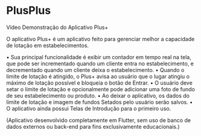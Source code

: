 # PlusPlus
Vídeo Demonstração do Aplicativo Plus+

O aplicativo Plus+ é um aplicativo feito para gerenciar melhor a capacidade de lotação em estabelecimentos.

• Sua principal funcionalidade é exibir um contador em tempo real na tela, que pode ser incrementado quando um cliente entra no estabelecimento, e decrementado quando um cliente deixa o estabelecimento.
• Quando o limite de lotação é atingido, o Plus+ avisa ao usuário que o lugar atingiu o máximo de lotação possível e bloqueia o botão de Entrar.
• O usuário deve setar o limite de lotação e opcionalmente pode adicionar uma foto de fundo de seu estabelecimento ou produto.
• Ao deixar o aplicativo, os dados do limite de lotação e imagem de fundos Setados pelo usuário serão salvos.
• O aplicativo ainda possui Telas de Introdução para o primeiro uso.

(Aplicativo desenvolvido completamente em Flutter, sem uso de banco de dados externos ou back-end para fins exclusivamente educacionais.)
